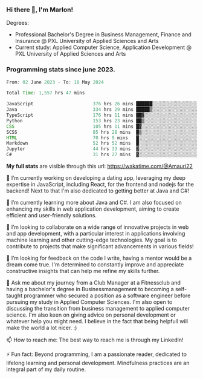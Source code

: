
### Hi there 👋, I'm Marlon!

Degrees: 
- Professional Bachelor's Degree in Business Management, Finance and Insurance @ PXL University of Applied Sciences and Arts
- Current study: Applied Computer Science, Application Development @ PXL University of Applied Sciences and Arts

### Programming stats since june 2023.
<!--START_SECTION:waka-->

```java
From: 02 June 2023 - To: 10 May 2024

Total Time: 1,557 hrs 47 mins

JavaScript                      376 hrs 26 mins ██████░░░░░░░░░░░░░░░░░░░   24.05 %
Java                            334 hrs 29 mins █████▒░░░░░░░░░░░░░░░░░░░   21.37 %
TypeScript                      176 hrs 11 mins ██▓░░░░░░░░░░░░░░░░░░░░░░   11.26 %
Python                          153 hrs 23 mins ██▒░░░░░░░░░░░░░░░░░░░░░░   09.80 %
CSS                             105 hrs 11 mins █▓░░░░░░░░░░░░░░░░░░░░░░░   06.72 %
SCSS                            85 hrs 28 mins  █▒░░░░░░░░░░░░░░░░░░░░░░░   05.46 %
HTML                            70 hrs 9 mins   █░░░░░░░░░░░░░░░░░░░░░░░░   04.48 %
Markdown                        52 hrs 52 mins  █░░░░░░░░░░░░░░░░░░░░░░░░   03.38 %
Jupyter                         44 hrs 33 mins  ▓░░░░░░░░░░░░░░░░░░░░░░░░   02.85 %
C#                              31 hrs 27 mins  ▓░░░░░░░░░░░░░░░░░░░░░░░░   02.01 %
```

<!--END_SECTION:waka-->
**My full stats** are visible through this url: https://wakatime.com/@Amauri22



🔭 I’m currently working on developing a dating app, leveraging my deep expertise in JavaScript, including React, for the frontend and nodejs for the backend! Next to that I'm also dedicated to getting better at Java and C#!

🌱 I’m currently learning more about Java and C#. I am also focused on enhancing my skills in web application development, aiming to create efficient and user-friendly solutions.

👯 I’m looking to collaborate on a wide range of innovative projects in web and app development, with a particular interest in applications involving machine learning and other cutting-edge technologies. My goal is to contribute to projects that make significant advancements in various fields!

🤔 I’m looking for feedback on the code I write, having a mentor would be a dream come true. I'm determined to constantly improve and appreciate constructive insights that can help me refine my skills further.

💬 Ask me about my journey from a Club Manager at a Fitnessclub and having a bachelor's degree in Businessmanagement to becoming a self-taught programmer who secured a position as a software engineer before pursuing my study in Applied Computer Sciences. I'm also open to discussing the transition from business management to applied computer science. I'm also keen on giving advice on personal development or whatever help you might need. I believe in the fact that being helpfull will make the world a lot nicer. :)

📫 How to reach me: The best way to reach me is through my LinkedIn!

⚡ Fun fact: Beyond programming, I am a passionate reader, dedicated to lifelong learning and personal development. Mindfulness practices are an integral part of my daily routine.


